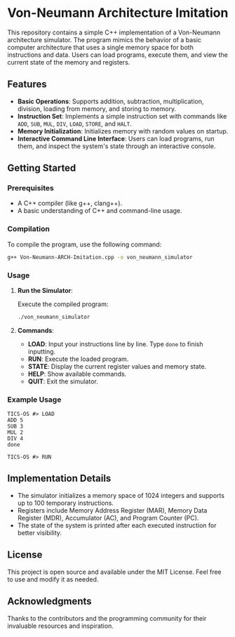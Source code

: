 # Von-Neumann Architecture Imitation
This repository contains a simple C++ implementation of a Von-Neumann architecture simulator. The program mimics the behavior of a basic computer architecture that uses a single memory space for both instructions and data. Users can load programs, execute them, and view the current state of the memory and registers.

## Features

- **Basic Operations**: Supports addition, subtraction, multiplication, division, loading from memory, and storing to memory.
- **Instruction Set**: Implements a simple instruction set with commands like `ADD`, `SUB`, `MUL`, `DIV`, `LOAD`, `STORE`, and `HALT`.
- **Memory Initialization**: Initializes memory with random values on startup.
- **Interactive Command Line Interface**: Users can load programs, run them, and inspect the system's state through an interactive console.

## Getting Started

### Prerequisites

- A C++ compiler (like g++, clang++).
- A basic understanding of C++ and command-line usage.

### Compilation

To compile the program, use the following command:

```bash
g++ Von-Neumann-ARCH-Imitation.cpp -o von_neumann_simulator
```

### Usage

1. **Run the Simulator**:

   Execute the compiled program:

   ```bash
   ./von_neumann_simulator
   ```

2. **Commands**:
   - **LOAD**: Input your instructions line by line. Type `done` to finish inputting.
   - **RUN**: Execute the loaded program.
   - **STATE**: Display the current register values and memory state.
   - **HELP**: Show available commands.
   - **QUIT**: Exit the simulator.

### Example Usage

```plaintext
TICS-OS #> LOAD
ADD 5
SUB 3
MUL 2
DIV 4
done

TICS-OS #> RUN
```

## Implementation Details

- The simulator initializes a memory space of 1024 integers and supports up to 100 temporary instructions.
- Registers include Memory Address Register (MAR), Memory Data Register (MDR), Accumulator (AC), and Program Counter (PC).
- The state of the system is printed after each executed instruction for better visibility.

## License

This project is open source and available under the MIT License. Feel free to use and modify it as needed.

## Acknowledgments

Thanks to the contributors and the programming community for their invaluable resources and inspiration.
